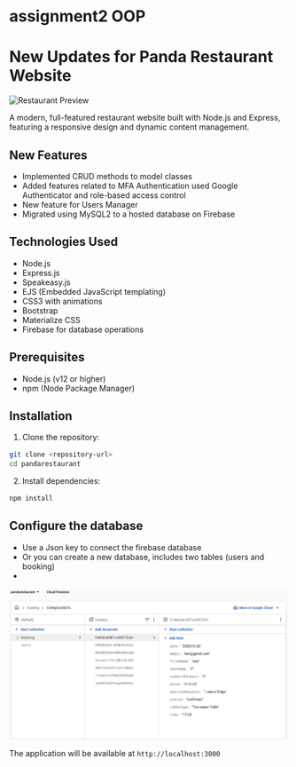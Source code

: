 # assignment2 OOP

# New Updates for Panda Restaurant Website

![Restaurant Preview](new_version_panda_restaurant.gif)


A modern, full-featured restaurant website built with Node.js and Express, featuring a responsive design and dynamic content management.

## New Features

- Implemented CRUD methods to model classes
- Added features related to MFA Authentication used Google Authenticator and role-based access control
- New feature for Users Manager
- Migrated using MySQL2 to a hosted database on Firebase


## Technologies Used

- Node.js
- Express.js
- Speakeasy.js
- EJS (Embedded JavaScript templating)
- CSS3 with animations
- Bootstrap
- Materialize CSS
- Firebase for database operations

## Prerequisites

- Node.js (v12 or higher)
- npm (Node Package Manager)

## Installation

1. Clone the repository:
```bash
git clone <repository-url>
cd pandarestaurant
```

2. Install dependencies:
```bash
npm install
```

## Configure the database
   - Use a Json key to connect the firebase database
   - Or you can create a new database, includes two tables (users and booking)
   - 
![Example Image](bookings.JPG)

   The application will be available at `http://localhost:3000`
